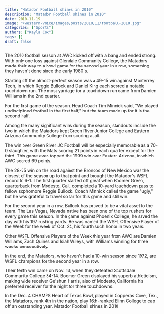 ```yaml
---
title: "Matador Football shines in 2010"
description: "Matador Football shines in 2010"
date: 2010-11-19
image: "/western-voice/images/posts/2010/11/football-2010.jpg"
categories: ["Sports"]
authors: ["Kayla Cox"]
tags: []
draft: false
---
```

The 2010 football season at AWC kicked off with a bang and ended strong. With only one loss against Glendale Community College, the Matadors made their way to a bowl game for the second year in a row, something they haven't done since the early 1980's.

Starting off the almost-perfect season was a 49-15 win against Monterrey Tech, in which Reggie Bullock and Daniel King each scored a notable touchdown run. The most yardage for a touchdown run came from Damien Williams in the 2nd quarter.

For the first game of the season, Head Coach Tim Minnick said, "We played undisciplined football in the first half," but the team made up for it in the second half.

Among the many significant wins during the season, standouts include the two in which the Matadors kept Green River Junior College and Eastern Arizona Community College from scoring at all.

The win over Green River JC Football will be especially memorable as a 70-0 slaughter, with the Mats scoring 21 points in each quarter except for the third. This game even topped the 1999 win over Eastern Arizona, in which AWC scored 69 points.

The 28-25 win on the road against the Broncos of New Mexico was the closest of the season up to that point and brought the Matador's WSFL record to 6-1. The first quarter started off great when Boomer Green, quarterback from Modesto, Cal., completed a 10-yard touchdown pass to fellow sophomore Reggie Bullock. Coach Minnick called the game "ugly," but he was grateful to travel so far for this game and still win.

For the second year in a row, Bullock has proved to be a vital asset to the team. The Las Vegas, Nevada native has been one of the top rushers for every game this season. In the game against Phoenix College, he saved the day with his 197 rushing yards. He was named the WSFL Offensive Player of the Week for the week of Oct. 24, his fourth such honor in two years.

Other WSFL Offensive Players of the Week this year from AWC are Damien Williams, Zach Quines and Isiah Wileys, with Williams winning for three weeks consecutively.

In the end, the Matadors, who haven't had a 10-win season since 1972, are WSFL champions for the second year in a row.

Their tenth win came on Nov. 13, when they defeated Scottsdale Community College 34-14. Boomer Green displayed his superb athleticism, making wide receiver Ge'shun Harris, also of Modesto, California his preferred receiver for the night for three touchdowns.

In the Dec. 4 CHAMPS Heart of Texas Bowl, played in Copperas Cove, Tex., the Matadors, rank 4th in the nation, play 16th-ranked Blinn College to cap off an outstanding year. Matador Football shines in 2010